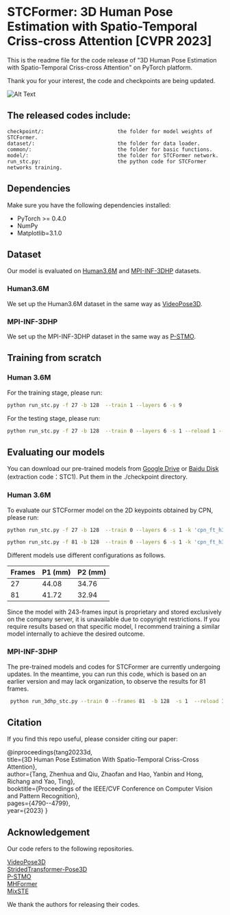 # STCFormer: 3D Human Pose Estimation with Spatio-Temporal Criss-cross Attention [CVPR 2023]
This is the readme file for the code release of "3D Human Pose Estimation with Spatio-Temporal Criss-cross Attention" on PyTorch platform.



Thank you for your interest, the code and checkpoints are being updated.

![Alt Text](demo.gif)


## The released codes include:
    checkpoint/:                        the folder for model weights of STCFormer.
    dataset/:                           the folder for data loader.
    common/:                            the folder for basic functions.
    model/:                             the folder for STCFormer network.
    run_stc.py:                         the python code for STCFormer networks training.


## Dependencies
Make sure you have the following dependencies installed:
* PyTorch >= 0.4.0
* NumPy
* Matplotlib=3.1.0

## Dataset

Our model is evaluated on [Human3.6M](http://vision.imar.ro/human3.6m) and [MPI-INF-3DHP](https://vcai.mpi-inf.mpg.de/3dhp-dataset/) datasets. 

### Human3.6M
We set up the Human3.6M dataset in the same way as [VideoPose3D](https://github.com/facebookresearch/VideoPose3D/blob/master/DATASETS.md). 
### MPI-INF-3DHP
We set up the MPI-INF-3DHP dataset in the same way as [P-STMO](https://github.com/paTRICK-swk/P-STMO). 


## Training from scratch
### Human 3.6M
For the training stage, please run:
```bash
python run_stc.py -f 27 -b 128  --train 1 --layers 6 -s 9
```
For the testing stage, please run:
```bash
python run_stc.py -f 27 -b 128  --train 0 --layers 6 -s 1 --reload 1 --previous_dir ./checkpoint/your_best_model.pth
```


## Evaluating our models

You can download our pre-trained models from [Google Drive](https://drive.google.com/drive/folders/1waaQ1Yj-HfbNahnCN8AWCjMCGzyhZJF7?usp=sharing) or [Baidu Disk](https://pan.baidu.com/s/1axVQNHxdZFH4Eiqiy2EvYQ) (extraction code：STC1). Put them in the ./checkpoint directory.

### Human 3.6M

To evaluate our STCFormer model on the 2D keypoints obtained by CPN, please run:
```bash
python run_stc.py -f 27 -b 128  --train 0 --layers 6 -s 1 -k 'cpn_ft_h36m_dbb' --reload 1 --previous_dir ./checkpoint/model_27_STCFormer/no_refine_6_4406.pth
```
```bash
python run_stc.py -f 81 -b 128  --train 0 --layers 6 -s 1 -k 'cpn_ft_h36m_dbb' --reload 1 --previous_dir ./checkpoint/model_81_STCFormer/no_refine_6_4172.pth
```
Different models use different configurations as follows.

| Frames | P1 (mm) | P2 (mm) | 
| ------------- | ------------- | ------------- |
| 27  | 44.08  | 34.76  |
| 81  | 41.72 | 32.94  |

Since the model with 243-frames input is proprietary and stored exclusively on the company server, it is unavailable due to copyright restrictions. If you require results based on that specific model, I recommend training a similar model internally to achieve the desired outcome.

### MPI-INF-3DHP
The pre-trained models and codes for STCFormer are currently undergoing updates. In the meantime, you can run this code, which is based on an earlier version and may lack organization, to observe the results for 81 frames.

```bash
 python run_3dhp_stc.py --train 0 --frames 81  -b 128  -s 1  --reload 1 --previous_dir ./checkpoint/model_81_STMO/no_refine_8_2310.pth
```

## Citation

If you find this repo useful, please consider citing our paper:

@inproceedings{tang20233d,\
  title={3D Human Pose Estimation With Spatio-Temporal Criss-Cross Attention},\
  author={Tang, Zhenhua and Qiu, Zhaofan and Hao, Yanbin and Hong, Richang and Yao, Ting},\
  booktitle={Proceedings of the IEEE/CVF Conference on Computer Vision and Pattern Recognition},\
  pages={4790--4799},\
  year={2023}
}

## Acknowledgement
Our code refers to the following repositories.

[VideoPose3D](https://github.com/facebookresearch/VideoPose3D) \
[StridedTransformer-Pose3D](https://github.com/Vegetebird/StridedTransformer-Pose3D) \
[P-STMO](https://github.com/paTRICK-swk/P-STMO/tree/main) \
[MHFormer](https://github.com/Vegetebird/MHFormer) \
[MixSTE](https://github.com/JinluZhang1126/MixSTE) 

We thank the authors for releasing their codes.
